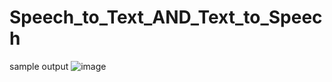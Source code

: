 # Speech_to_Text_AND_Text_to_Speech

sample output
![image](https://user-images.githubusercontent.com/64552791/136857079-b7597a53-ce65-4237-96d1-630937fd7840.png)
